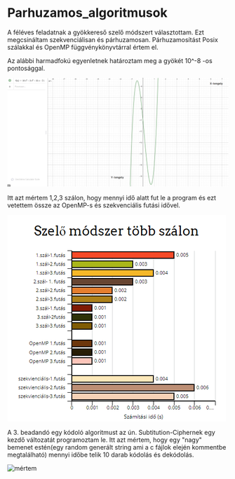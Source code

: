 # Parhuzamos_algoritmusok
A féléves feladatnak a gyökkereső szelő módszert választottam. Ezt megcsináltam szekvenciálisan és párhuzamosan.
Párhuzamosítást Posix szálakkal és OpenMP függvénykönyvtárral értem el.

Az alábbi harmadfokú egyenletnek határoztam meg a gyökét 10^-8 -os pontosággal.

![függvénykép.png](https://github.com/Empty210/H5BEU4_parh_alg/blob/main/Feleves_feladat/f%C3%BCggv%C3%A9nyk%C3%A9p.png)

Itt azt mértem 1,2,3 szálon, hogy mennyi idő alatt fut le a program és ezt vetettem össze az OpenMP-s és szekvenciális futási idővel.

![mértem](https://github.com/Empty210/H5BEU4_parh_alg/blob/main/Feleves_feladat/Szel%C5%91%20m%C3%B3dszer%20posix%20sz%C3%A1l.png)

A 3. beadandó egy kódoló algoritmust az ún. Subtitution-Ciphernek egy kezdő változatát programoztam le.
Itt azt mértem, hogy egy "nagy" bemenet estén(egy random generált string ami a c fájlok elején kommentbe megtalálható) mennyi időbe telik 10 darab kódolás és dekódolás.


![mértem](https://https://github.com/Empty210/H5BEU4_parh_alg/blob/main/Feleves_feladat/Sub-Cipher.png)

